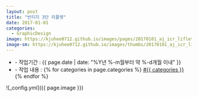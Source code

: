 ```yaml
---
layout: post
title: "빈티지 3단 리플렛"
date: 2017-01-01
categories:
  - GraphicDesign
image: https://kjuhee0712.github.io/images/pages/20170101_aj_icr_liflet_02.jpg
image-sm: https://kjuhee0712.github.io/images/thumbs/20170101_aj_icr_liflet_02.jpg
---
```


<ul class="inform">
	<li class="preview__date" itemprop="datePublished" datetime="{{ page.date | date_to_xmlschema }}">- 작업기간 : {{ page.date | date: "%Y년 %-m월부터 약 %-d개월 이내" }}</li>
	<li class="preview__catetory" itemprop="catetory">- 작업 내용 :
		{% for categories in page.categories %}
           <a href="/category/{{ categories }}/">#{{ categories }}</a>     
      	{% endfor %}</li>
</ul>

![_config.yml]({{ page.image }})


